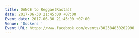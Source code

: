 ```yaml
---
title: DANCE to Reggae(Rasta)2
date: 2017-06-30 21:45:00 +07:00
Event date: 2017-06-30 21:45:00 +07:00
Venue: 'Dockers '
Event URL: https://www.facebook.com/events/302384830202990
---
```


